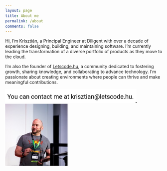 ```yaml
---
layout: page
title: About me
permalink: /about
comments: false
---
```


<div class="row justify-content-between">
<div class="col-md-8">

<p>Hi, I’m Krisztián, a Principal Engineer at Diligent with over a decade of experience designing, building, and maintaining software. I’m currently leading the transformation of a diverse portfolio of products as they move to the cloud.</p>
<p>
I’m also the founder of <a href="https://letscode.hu">Letscode.hu</a>, a community dedicated to fostering growth, sharing knowledge, and collaborating to advance technology. I’m passionate about creating environments where people can thrive and make meaningful contributions.</p>
<img src="/assets/images/contact.png"/>
</div>
<div class="col-md-4">
    <img src="/assets/images/me.jpeg" >
</div>
</div>
